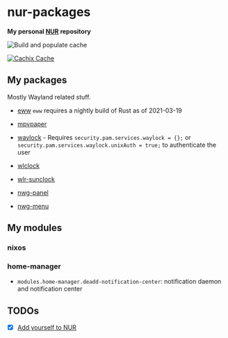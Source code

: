 # nur-packages

**My personal [NUR](https://github.com/nix-community/NUR) repository**

![Build and populate cache](https://github.com/berbiche/nur/workflows/Build%20and%20populate%20cache/badge.svg)

[![Cachix Cache](https://img.shields.io/badge/cachix-berbiche-blue.svg)](https://berbiche.cachix.org)

## My packages

Mostly Wayland related stuff.

- [eww](https://github.com/elkowar/eww)
  `eww` requires a nightly build of Rust as of 2021-03-19
- [mpvpaper](https://github.com/GhostNaN/mpvpaper)
- [waylock](https://github.com/ifreund/waylock) - Requires `security.pam.services.waylock = {};`
  or `security.pam.services.waylock.unixAuth = true;` to authenticate the user
- [wlclock](https://github.com/Leon-Plickat/wlclock)
- [wlr-sunclock](https://github.com/sentriz/wlr-sunclock)

- [nwg-panel](https://github.com/nwg-piotr/nwg-panel)
- [nwg-menu](https://github.com/nwg-piotr/nwg-menu)

## My modules

### nixos

### home-manager

- `modules.home-manager.deadd-notification-center`: notification daemon and notification center

## TODOs

- [x] [Add yourself to NUR](https://github.com/nix-community/NUR#how-to-add-your-own-repository)
